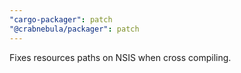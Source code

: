 ```yaml
---
"cargo-packager": patch
"@crabnebula/packager": patch
---
```


Fixes resources paths on NSIS when cross compiling.